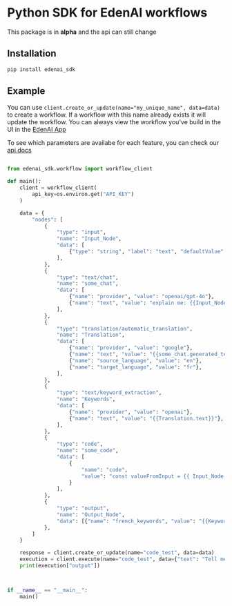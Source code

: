 # Python SDK for EdenAI workflows

This package is in **alpha** and the api can still change

## Installation

```sh
pip install edenai_sdk
```

## Example

You can use `client.create_or_update(name="my_unique_name", data=data)` to create a workflow. If a workflow with this name already exists
it will update the workflow. You can always view the workflow you've build in the UI in the [EdenAI App](https://app.edenai.run/v2/workflows)

To see which parameters are availabe for each feature, you can check our [api docs](https://docs.edenai.co/reference/text_chat_create)

```python

from edenai_sdk.workflow import workflow_client

def main():
    client = workflow_client(
        api_key=os.environ.get("API_KEY")
    )

    data = {
        "nodes": [
            {
                "type": "input",
                "name": "Input_Node",
                "data": [
                    {"type": "string", "label": "text", "defaultValue": "Hello, world!"}
                ],
            },
            {
                "type": "text/chat",
                "name": "some_chat",
                "data": [
                    {"name": "provider", "value": "openai/gpt-4o"},
                    {"name": "text", "value": "explain me: {{Input_Node.text}}"},
                ],
            },
            {
                "type": "translation/automatic_translation",
                "name": "Translation",
                "data": [
                    {"name": "provider", "value": "google"},
                    {"name": "text", "value": "{{some_chat.generated_text}}"},
                    {"name": "source_language", "value": "en"},
                    {"name": "target_language", "value": "fr"},
                ],
            },
            {
                "type": "text/keyword_extraction",
                "name": "Keywords",
                "data": [
                    {"name": "provider", "value": "openai"},
                    {"name": "text", "value": "{{Translation.text}}"},
                ],
            },
            {
                "type": "code",
                "name": "some_code",
                "data": [
                    {
                        "name": "code",
                        "value": "const valueFromInput = {{ Input_Node.text }};\n  const valueFromNode = {{ some_chat.generated_text }};  \nfunction greet(msg) {\n  return `welcome ${msg}!`;\n};\n\nreturn {\n input: greet(valueFromInput),\n node: greet(valueFromNode),\n};",
                    }
                ],
            },
            {
                "type": "output",
                "name": "Output_Node",
                "data": [{"name": "french_keywords", "value": "{{Keywords.items[*].keyword}}"}],
            },
        ]
    }

    response = client.create_or_update(name="code_test", data=data)
    execution = client.execute(name="code_test", data={"text": "Tell me a story about Eden AI"})
    print(execution["output"])



if __name__ == "__main__":
    main()


```
